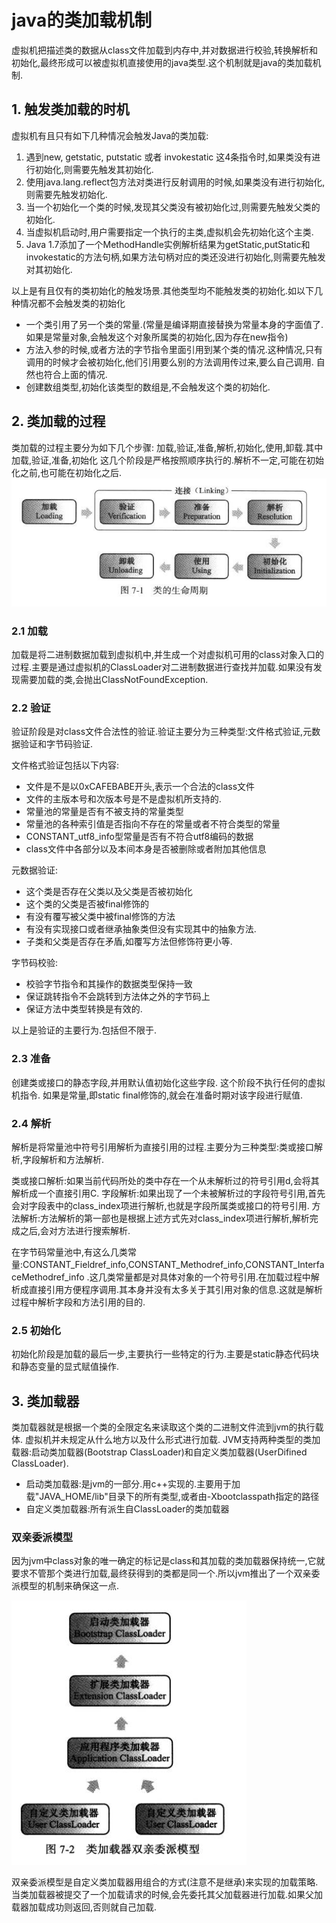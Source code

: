# java的类加载机制

虚拟机把描述类的数据从class文件加载到内存中,并对数据进行校验,转换解析和初始化,最终形成可以被虚拟机直接使用的java类型.这个机制就是java的类加载机制.

## 1. 触发类加载的时机
虚拟机有且只有如下几种情况会触发Java的类加载:
1. 遇到new, getstatic, putstatic 或者 invokestatic 这4条指令时,如果类没有进行初始化,则需要先触发其初始化.
2. 使用java.lang.reflect包方法对类进行反射调用的时候,如果类没有进行初始化,则需要先触发初始化.
3. 当一个初始化一个类的时候,发现其父类没有被初始化过,则需要先触发父类的初始化.
4. 当虚拟机启动时,用户需要指定一个执行的主类,虚拟机会先初始化这个主类.
5. Java 1.7添加了一个MethodHandle实例解析结果为getStatic,putStatic和invokestatic的方法句柄,如果方法句柄对应的类还没进行初始化,则需要先触发对其初始化.

以上是有且仅有的类初始化的触发场景.其他类型均不能触发类的初始化.如以下几种情况都不会触发类的初始化
- 一个类引用了另一个类的常量.(常量是编译期直接替换为常量本身的字面值了. 如果是常量对象,会触发这个对象所属类的初始化,因为存在new指令)
- 方法入参的时候,或者方法的字节指令里面引用到某个类的情况.这种情况,只有调用的时候才会被初始化,他们引用要么别的方法调用传过来,要么自己调用. 自然也符合上面的情况.
- 创建数组类型,初始化该类型的数组是,不会触发这个类的初始化.

## 2. 类加载的过程

类加载的过程主要分为如下几个步骤: 加载,验证,准备,解析,初始化,使用,卸载.其中加载,验证,准备,初始化 这几个阶段是严格按照顺序执行的.解析不一定,可能在初始化之前,也可能在初始化之后.
![类的生命周期](image/class_lifecycle.png)

### 2.1 加载
加载是将二进制数据加载到虚拟机中,并生成一个对虚拟机可用的class对象入口的过程.主要是通过虚拟机的ClassLoader对二进制数据进行查找并加载.如果没有发现需要加载的类,会抛出ClassNotFoundException.

### 2.2 验证
验证阶段是对class文件合法性的验证.验证主要分为三种类型:文件格式验证,元数据验证和字节码验证.

文件格式验证包括以下内容:
- 文件是不是以0xCAFEBABE开头,表示一个合法的class文件
- 文件的主版本号和次版本号是不是虚拟机所支持的.
- 常量池的常量是否有不被支持的常量类型
- 常量池的各种索引值是否指向不存在的常量或者不符合类型的常量
- CONSTANT_utf8_info型常量是否有不符合utf8编码的数据
- class文件中各部分以及本间本身是否被删除或者附加其他信息

元数据验证:
- 这个类是否存在父类以及父类是否被初始化
- 这个类的父类是否被final修饰的
- 有没有覆写被父类中被final修饰的方法
- 有没有实现接口或者继承抽象类但没有实现其中的抽象方法.
- 子类和父类是否存在矛盾,如覆写方法但修饰符更小等.

字节码校验:
- 校验字节指令和其操作的数据类型保持一致
- 保证跳转指令不会跳转到方法体之外的字节码上
- 保证方法中类型转换是有效的.

以上是验证的主要行为.包括但不限于.

### 2.3 准备
创建类或接口的静态字段,并用默认值初始化这些字段. 这个阶段不执行任何的虚拟机指令. 如果是常量,即static final修饰的,就会在准备时期对该字段进行赋值.

### 2.4 解析
解析是将常量池中符号引用解析为直接引用的过程.主要分为三种类型:类或接口解析,字段解析和方法解析.

类或接口解析:如果当前代码所处的类中存在一个从未解析过的符号引用d,会将其解析成一个直接引用C.
字段解析:如果出现了一个未被解析过的字段符号引用,首先会对字段表中的class_index项进行解析,也就是字段所属类或接口的符号引用.
方法解析:方法解析的第一部也是根据上述方式先对class_index项进行解析,解析完成之后,会对方法进行搜索解析.

在字节码常量池中,有这么几类常量:CONSTANT_Fieldref_info,CONSTANT_Methodref_info,CONSTANT_InterfaceMethodref_info .这几类常量都是对具体对象的一个符号引用.在加载过程中解析成直接引用方便程序调用.其本身并没有太多关于其引用对象的信息.这就是解析过程中解析字段和方法引用的目的.

### 2.5 初始化
初始化阶段是加载的最后一步,主要执行一些特定的行为.主要是static静态代码块和静态变量的显式赋值操作.

## 3. 类加载器
类加载器就是根据一个类的全限定名来读取这个类的二进制文件流到jvm的执行载体. 虚拟机并未规定从什么地方以及什么形式进行加载.
JVM支持两种类型的类加载器:启动类加载器(Bootstrap ClassLoader)和自定义类加载器(UserDifined ClassLoader).
- 启动类加载器:是jvm的一部分.用c++实现的.主要用于加载"JAVA_HOME/lib"目录下的所有类型,或者由-Xbootclasspath指定的路径
- 自定义类加载器:所有派生自ClassLoader的类加载器

### 双亲委派模型
因为jvm中class对象的唯一确定的标记是class和其加载的类加载器保持统一,它就要求不管那个类进行加载,最终获得到的类都是同一个.所以jvm推出了一个双亲委派模型的机制来确保这一点.

![双亲委派模型](image/ClassLoader.png)

双亲委派模型是自定义类加载器用组合的方式(注意不是继承)来实现的加载策略.当类加载器被提交了一个加载请求的时候,会先委托其父加载器进行加载.如果父加载器加载成功则返回,否则就自己加载.